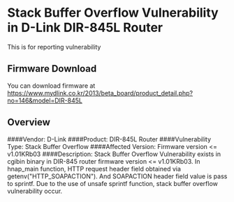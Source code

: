 # Stack Buffer Overflow Vulnerability in D-Link DIR-845L Router
This is for reporting vulnerability 


## Firmware Download
You can download firmware at https://www.mydlink.co.kr/2013/beta_board/product_detail.php?no=146&model=DIR-845L


## Overview
####Vendor: D-Link
####Product: DIR-845L Router
####Vulnerability Type: Stack Buffer Overflow
####Affected Version: Firmware version <= v1.01KRb03
####Description: Stack Buffer Overflow Vulnerability exists in cgibin binary in DIR-845 router firmware version <= v1.01KRb03. In hnap_main function, HTTP request header field obtained via getenv("HTTP_SOAPACTION"). And SOAPACTION header field value is pass to sprintf. Due to the use of unsafe sprintf function, stack buffer overflow vulnerability occur.
